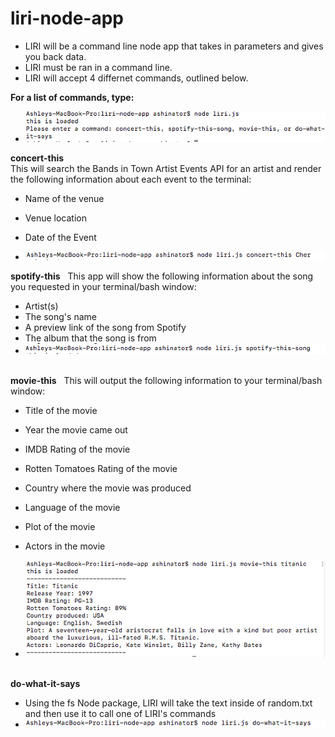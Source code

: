 # liri-node-app
* LIRI will be a command line node app that takes in parameters and gives you back data.
* LIRI must be ran in a command line.
* LIRI will accept 4 differnet commands, outlined below.

**For a list of commands, type:**

* ![command line](/images/commandLine.png)

**concert-this**
<br/>
This will search the Bands in Town Artist Events API for an artist and render the following information about each event to the terminal:


* Name of the venue
* Venue location
* Date of the Event 

* ![concert-this app](/images/concertThis.png)


**spotify-this**
&nbsp;
This app will show the following information about the song you requested in your terminal/bash window:
&nbsp;

* Artist(s)
* The song's name
* A preview link of the song from Spotify
* The album that the song is from
&nbsp;
* ![spotify-this-song](/images/spotify.png)
&nbsp;

**movie-this**
&nbsp;
This will output the following information to your terminal/bash window:
* Title of the movie
* Year the movie came out
* IMDB Rating of the movie
* Rotten Tomatoes Rating of the movie
* Country where the movie was produced
* Language of the movie
* Plot of the movie
* Actors in the movie

* ![movie-this](/images/movie_this.png)
&nbsp;

**do-what-it-says**

* Using the fs Node package, LIRI will take the text inside of random.txt and then use it to call one of LIRI's commands
&nbsp;
* ![do-what-it says](/images/doIt.png)







